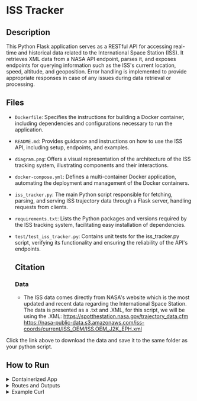 # ISS Tracker

## Description
This Python Flask application serves as a RESTful API for accessing real-time and historical data related to the International Space Station (ISS). It retrieves XML data from a NASA API endpoint, parses it, and exposes endpoints for querying information such as the ISS's current location, speed, altitude, and geoposition. Error handling is implemented to provide appropriate responses in case of any issues during data retrieval or processing.

## Files 
- `Dockerfile`: Specifies the instructions for building a Docker container, including dependencies and configurations necessary to run the application.
- `README.md`: Provides guidance and instructions on how to use the ISS API, including setup, endpoints, and examples.
- `diagram.png`: Offers a visual representation of the architecture of the ISS tracking system, illustrating components and their interactions.
- `docker-compose.yml`: Defines a multi-container Docker application, automating the deployment and management of the Docker containers.
- `iss_tracker.py`: The main Python script responsible for fetching, parsing, and serving ISS trajectory data through a Flask server, handling requests from clients.
- `requirements.txt`: Lists the Python packages and versions required by the ISS tracking system, facilitating easy installation of dependencies.
- `test/test_iss_tracker.py`: Contains unit tests for the iss_tracker.py script, verifying its functionality and ensuring the reliability of the API's endpoints.

  ## Citation

  ### Data
  - The ISS data comes directly from NASA's website which is the most updated and recent data regarding the International Space Station. The data is presented as a .txt and .XML, for this script, we will be using the .XML:
[     https://spotthestation.nasa.gov/trajectory_data.cfm 
](https://nasa-public-data.s3.amazonaws.com/iss-coords/current/ISS_OEM/ISS.OEM_J2K_EPH.xml)https://nasa-public-data.s3.amazonaws.com/iss-coords/current/ISS_OEM/ISS.OEM_J2K_EPH.xml

Click the link above to download the data and save it to the same folder as your python script.

## How to Run

<details>
<summary>Containerized App</summary>
- To begin, head over to the directory that contains both the Dockerfile and the docker-compose.yml files.
- Build the Docker image using the command:
  
  `docker build -t username/flask-app:1.0 .`

  Replace username and flask-app with your own respective information.

- Then run the following Docker command which will start the container and run the Flask app inside of it.
     
  `docker-compose up`
</details>

<details>
<summary>Routes and Outputs</summary>

### Once your Flask app is running properly, you can curl several endpoints using the command:


`curl 127.0.0.1:5000/comment`
 - **Output:** This endpoint is a 'GET' method that will return the 'comment' dictionary associated with the ISS .XML file.

`curl 127.0.0.1:5000/header` 
- **Output:** This endpoint is a 'GET' method that will return the 'header' dictionary associated with the ISS .XML file.

`curl 127.0.0.1:5000/metadata` 
- **Output:** This endpoint is a 'GET' method that will return the 'metadata' dictionary associated with the ISS .XML file.

`curl 127.0.0.1:5000/epochs` 
- **Output:** This endpoint is a 'GET' method that will return the entire data set of epochs associated with the ISS in the .XML file.

`curl 127.0.0.1:5000/epochs/epochs?limit=int&offset=int` 
- **Output:** This endpoint is a 'GET' method that includes query parameters limit and offset are included in the request with their respective integer values. This endpoint is designed to retrieve a list of ISS state vectors with optional pagination using the limit and offset parameters.
- **limit**: The number of epoch records to return.
- **offset**: The starting position in the data set.

`curl 127.0.0.1:5000/epochs/<epoch>`
- **Output:** This endpoint is a 'GET' method that will return the state vectors for a specific epoch from the data set.
- The epoch should be an exact epoch from the data, such as `curl 127.0.0.1:5000/epochs/2024-075T13:56:00.000Z`

`curl 127.0.0.1:5000/epochs/<epoch>/speed`
- **Output:** This endpoint is a 'GET' method that will return the instantaneous speed for a specific epoch from the data set.
- The epoch should be an exact epoch from the data, such as `curl 127.0.0.1:5000/epochs/2024-075T13:56:00.000Z/speed`

`curl 127.0.0.1:5000/epochs/<epoch>/location`
- **Output:** This endpoint is a 'GET' method that will return the location data (latitude, longitude, altitude, and geoposition) for a specific epoch from the data set.
- The epoch should be an exact epoch from the data, such as `curl 127.0.0.1:5000/epochs/2024-075T13:56:00.000Z/location`

`curl 127.0.0.1:5000/now`
- **Output:** This endpoint is a 'GET' method that will return instantaneous speed, latitude, longitude, altitude, and geoposition for the epoch that is nearest in time to when the program is run.

</details>

<details>
<summary>Example Curl</summary>
  
`curl 127.0.0.1:5000/comment`

```
["Units are in kg and m^2",
"MASS=459154.20",
"DRAG_AREA=1487.80",
"DRAG_COEFF=2.00",
"SOLAR_RAD_AREA=0.00",
"SOLAR_RAD_COEFF=0.00",
"Orbits start at the ascending node epoch",
"ISS first asc. node: EPOCH = 2024-03-15T13:05:34.170 $ ORBIT = 402 $ LAN(DEG) = 49.49781",
"ISS last asc. node : EPOCH = 2024-03-30T10:42:10.141 $ ORBIT = 633 $ LAN(DEG) = -3.07552",
"Begin sequence of events","TRAJECTORY EVENT SUMMARY:",null,
"|       EVENT        |       TIG        | ORB |   DV    |   HA    |   HP  |",
"|                    |       GMT        |     |   M/S   |   KM    |   KM    |",
"|                    |                  |     |  (F/S)  |  (NM)   |  (NM)   |",
"=============================================================================",
"71S Launch            081:13:21:19.000             0.0     425.0     412.5",
"(0.0)   (229.5)   (222.8)",null,"71S Docking           081:16:39:42.000             0.0     425.0     412.5",
"(0.0)   (229.5)   (222.7)",
null,"SpX-30 Launch         081:20:55:09.000             0.0     425.0     412.6","(0.0)   (229.5)   (222.8)",
null,"SpX-30 Docking        083:11:30:00.000             0.0     425.3     412.0","(0.0)   (229.6)   (222.4)",
null,"============================================================================="
,"End sequence of events"]
```

`curl 127.0.0.1:5000/header`

```
{"CREATION_DATE":"2024-075T20:59:30.931Z",
"ORIGINATOR":"JSC"}
```

`curl 127.0.0.1:5000/metadata`

```
{
  "CENTER_NAME":"EARTH",
  "OBJECT_ID":"1998-067-A",
  "OBJECT_NAME":"ISS",
  "REF_FRAME":"EME2000",
  "START_TIME":"2024-075T12:00:00.000Z",
  "STOP_TIME":"2024-090T12:00:00.000Z",
  "TIME_SYSTEM":"UTC"
}
```

`curl 127.0.0.1:5000/epochs`

```
....
{
    "EPOCH": "2024-090T10:50:00.000Z",
    "X": 6211.00796878096,
    "X_DOT": -2.71881392442844,
    "Y": 593.261757779672,
    "Y_DOT": 4.94514472792443,
    "Z": 2679.1792595489,
    "Z_DOT": 5.19004672600028
  },
  {
    "EPOCH": "2024-090T10:54:00.000Z",
    "X": 5340.04172598131,
    "X_DOT": -4.49467498035985,
    "Y": 1744.01482432719,
    "Y_DOT": 4.58581135053425,
    "Z": 3811.63886071994,
    "Z_DOT": 4.18928581945629
  },
  {
    "EPOCH": "2024-090T10:58:00.000Z",
    "X": 4079.90977424504,
    "X_DOT": -5.94202859515296,
    "Y": 2767.67650101493,
    "Y_DOT": 3.89261089629353,
    "Z": 4665.53989721581,
    "Z_DOT": 2.88305607823398
  }...
```

`curl 127.0.0.1:5000/epochs/2024-090T10:58:00.000Z`

```
  {
    "EPOCH": "2024-090T10:58:00.000Z",
    "X": 4079.90977424504,
    "X_DOT": -5.94202859515296,
    "Y": 2767.67650101493,
    "Y_DOT": 3.89261089629353,
    "Z": 4665.53989721581,
    "Z_DOT": 2.88305607823398
  }
```

`curl 127.0.0.1:5000/epochs/2024-090T10:58:00.000Z/speed`

```
"7.666298700533425"
```

`curl 127.0.0.1:5000/epochs/2024-090T10:58:00.000Z/location`

```
{
  "Altitude":416.6976987197977,
  "EPOCH":"2024-090T10:58:00.000Z",
  "Geoposition":"Location currently unavailable",
  "Latitude":43.42081705210838,
  "Longitude":49.65167711498843
}
```
- If Geopositon shows "Location currently unavailable" this means the epoch  Latitude and Longitude are over a body of water.


`curl 127.0.0.1:5000/now`

```
{
  "Altitude":428.22771790667775,
  "EPOCH":"2024-078T19:48:00.000Z",
  "Geoposition":"Location currently unavailable",
  "Latitude":-42.81339797977896,
  "Longitude":-120.94411834789345,
  "Speed":"7.654282674187185",
  "X":4975.90962226887,
  "X_DOT":3.22096430613272,
  "Y":-343.072998653738,
  "Y_DOT":6.25756433003512,
  "Z":-4620.84857737651,
  "Z_DOT":3.00937216881748
}
```
- If Geopositon shows "Location currently unavailable" this means the current Latitude and Longitude of the ISS are over a body of water.

  
</details>











